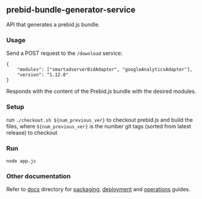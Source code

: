 ## prebid-bundle-generator-service

API that generates a prebid.js bundle. 

### Usage
Send a POST request to the `/download` service:
```
{
	"modules": ["smartadserverBidAdapter", "googleAnalyticsAdapter"],
	"version": "1.12.0"
}
```
Responds with the content of the Prebid.js bundle with the desired modules. 

### Setup

run `./checkout.sh ${num_previous_ver}` to checkout prebid.js and build the files, where `${num_previous_ver}` is the number git tags (sorted from latest release) to checkout

### Run
`node app.js`

### Other documentation
Refer to [docs](docs) directory for [packaging](docs/packaging.md), [deployment](docs/deployment.md) and 
[operations](docs/operations.md) guides.
